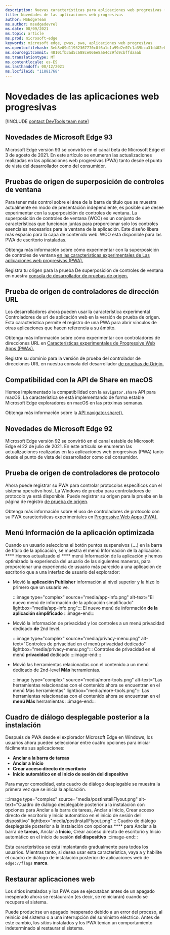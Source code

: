 ```yaml
---
description: Nuevas características para aplicaciones web progresivas (PWA).
title: Novedades de las aplicaciones web progresivas
author: MSEdgeTeam
ms.author: msedgedevrel
ms.date: 08/09/2021
ms.topic: article
ms.prod: microsoft-edge
keywords: microsoft edge, pwas, pwa, aplicaciones web progresivas
ms.openlocfilehash: 3eb8e09d11932367770c8f6a1c1a99d2e07c1a39bca31d402e8e4bb29c012de7
ms.sourcegitcommit: 48101fb3ad5c688ce066e8a64c29fd9cbffdaaab
ms.translationtype: MT
ms.contentlocale: es-ES
ms.lasthandoff: 08/12/2021
ms.locfileid: "11881768"
---
```

# <a name="whats-new-in-progressive-web-apps"></a>Novedades de las aplicaciones web progresivas

[!INCLUDE [contact DevTools team note](includes/edge-whats-new-note.md)]


## <a name="whats-new-in-microsoft-edge-93"></a>Novedades de Microsoft Edge 93

Microsoft Edge versión 93 se convirtió en el canal beta de Microsoft Edge el 3 de agosto de 2021. En este artículo se enumeran las actualizaciones realizadas en las aplicaciones web progresivas (PWA) tanto desde el punto de vista del desarrollador como del consumidor.

## <a name="window-controls-overlay-origin-trials"></a>Pruebas de origen de superposición de controles de ventana

Para tener más control sobre el área de la barra de título que se muestra actualmente en modo de presentación independiente, es posible que desee experimentar con la superposición de controles de ventana. La superposición de controles de ventana (WCO) es un conjunto de características que funcionan juntas para proporcionar solo los controles esenciales necesarios para la ventana de la aplicación. Este diseño libera más espacio para la capa de contenido web. WCO está disponible para las PWA de escritorio instaladas. 

Obtenga más información sobre cómo experimentar con la superposición de controles de ventana [en las características experimentales de Las aplicaciones web progresivas (PWA).][ExpWCO]

Registra tu origen para la prueba De superposición de controles de ventana en nuestra [consola de desarrollador de pruebas de origen.][WCOOT]

## <a name="url-handlers-origin-trial"></a>Prueba de origen de controladores de dirección URL

Los desarrolladores ahora pueden usar la característica experimental Controladores de url de aplicación web en la versión de prueba de origen. Esta característica permite el registro de una PWA para abrir vínculos de otras aplicaciones que hacen referencia a su ámbito.

Obtenga más información sobre cómo experimentar con controladores de direcciones URL en [Características experimentales de Progressive Web Apps (PWAs).][ExpURLHandler]

Registre su dominio para la versión de prueba del controlador de direcciones URL en nuestra consola del desarrollador [de pruebas de Origin.][URLHandlerOT]

## <a name="support-for-the-share-api-on-macos"></a>Compatibilidad con la API de Share en macOS

Hemos implementado la compatibilidad con la `navigator.share` API para macOS. La característica se está implementando de forma estable Microsoft Edge exploradores en macOS en las próximas semanas. 

Obtenga más información sobre la [API navigator.share().][mdnShareAPI]


## <a name="whats-new-in-microsoft-edge-92"></a>Novedades de Microsoft Edge 92

Microsoft Edge versión 92 se convirtió en el canal estable de Microsoft Edge el 22 de julio de 2021. En este artículo se enumeran las actualizaciones realizadas en las aplicaciones web progresivas (PWA) tanto desde el punto de vista del desarrollador como del consumidor.

## <a name="protocol-handlers-origin-trial"></a>Prueba de origen de controladores de protocolo 

Ahora puede registrar su PWA para controlar protocolos específicos con el sistema operativo host. La Windows de prueba para controladores de protocolo ya está disponible. Puede registrar su origen para la prueba en la página de registro [de prueba de origen][MicrosoftDeveloperMicrosoftEdgeOriginTrialsWebAppProtocolHandlerRegistrationRegistration].

Obtenga más información sobre el uso de controladores de protocolo con su PWA características experimentales en [Progressive Web Apps (PWA).][ExpProtocolHandlers]

## <a name="streamlined-app-info-menu"></a>Menú Información de la aplicación optimizada

Cuando un usuario selecciona el botón puntos suspensivos (**...**) en la barra de título de la aplicación, se muestra el menú Información de la aplicación. ****  Hemos actualizado el **** menú Información de la aplicación y hemos optimizado la experiencia del usuario de las siguientes maneras, para proporcionar una experiencia de usuario más parecido a una aplicación de escritorio que a una interfaz de usuario del explorador:
*  Movió la **aplicación Publisher** información al nivel superior y la hizo lo primero que un usuario ve.

   :::image type="complex" source="media/app-info.png" alt-text="El nuevo menú de información de la aplicación simplificado" lightbox="media/app-info.png":::
      El nuevo menú de información **de la aplicación simplificado**
   :::image-end:::

*  Movió la información de privacidad y los controles a un menú privacidad dedicado **de** 2nd level.

   :::image type="complex" source="media/privacy-menu.png" alt-text="Controles de privacidad en el menú privacidad dedicado" lightbox="media/privacy-menu.png":::
      Controles de privacidad en el menú **privacidad** dedicado
   :::image-end:::

*  Movió las herramientas relacionadas con el contenido a un menú dedicado de 2nd-level **Más** herramientas.

   :::image type="complex" source="media/more-tools.png" alt-text="Las herramientas relacionadas con el contenido ahora se encuentran en el menú Más herramientas" lightbox="media/more-tools.png":::
      Las herramientas relacionadas con el contenido ahora se encuentran en el **menú Más** herramientas
   :::image-end:::


## <a name="post-install-flyout-dialog-box"></a>Cuadro de diálogo desplegable posterior a la instalación

Después de PWA desde el explorador Microsoft Edge en Windows, los usuarios ahora pueden seleccionar entre cuatro opciones para iniciar fácilmente sus aplicaciones: 
*  **Anclar a la barra de tareas** 
*  **Anclar a Inicio**
*  **Crear acceso directo de escritorio**
*  **Inicio automático en el inicio de sesión del dispositivo**

Para mayor comodidad, este cuadro de diálogo desplegable se muestra la primera vez que se inicia la aplicación.

:::image type="complex" source="media/postInstallFlyout.png" alt-text="Cuadro de diálogo desplegable posterior a la instalación con opciones para Anclar a la barra de tareas, Anclar a Inicio, Crear acceso directo de escritorio y Inicio automático en el inicio de sesión del dispositivo" lightbox="media/postInstallFlyout.png":::
   Cuadro de diálogo desplegable posterior a la instalación con opciones **** para Anclar a la barra de **tareas,** Anclar a **Inicio,** Crear acceso directo de escritorio y Inicio automático en el inicio de sesión **del dispositivo**
:::image-end:::

Esta característica se está implantando gradualmente para todos los usuarios. Mientras tanto, si desea usar esta característica, vaya a y habilite el cuadro de diálogo de instalación posterior de aplicaciones web de `edge://flags` **marca**.

## <a name="restore-web-apps"></a>Restaurar aplicaciones web

Los sitios instalados y los PWA que se ejecutaban antes de un apagado inesperado ahora se restaurarán (es decir, se reiniciarán) cuando se recupere el sistema.

Puede producirse un apagado inesperado debido a un error del proceso, al reinicio del sistema o a una interrupción del suministro eléctrico. Antes de este cambio, los sitios instalados y los PWA tenían un comportamiento indeterminado al restaurar el sistema.  

<!-- links -->  

<!--[ArchiveMicrosoftEdgeLegacyDeveloperPWAsIndexRequirements]: /archive/microsoft-edge/legacy/developer/progressive-web-apps/index#requirements "Requirements - Progressive Web Apps \(EdgeHTML\) on Windows | Microsoft Docs"  -->  

[ExpWCO]: ../experimental-features/index.md#window-controls-overlay-for-installed-desktop-web-apps "Superposición de controles de ventana para aplicaciones web de escritorio instaladas: características experimentales"

[ExpProtocolHandlers]: ../experimental-features/index.md#uri-protocol-handling "Administración de protocolo URI: características experimentales"

[ExpURLHandler]: ../experimental-features/index.md#url-link-handling "Administración de vínculos URL: características experimentales"

[MicrosoftDeveloperMicrosoftEdgeOriginTrials]: https://developer.microsoft.com/microsoft-edge/origin-trials "Pruebas de origen | Microsoft Edge Programador"

[MicrosoftDeveloperMicrosoftEdgeOriginTrialsWebAppProtocolHandlerRegistrationRegistration]: https://developer.microsoft.com/microsoft-edge/origin-trials/web-app-protocol-handler-registration/registration "Registrar para el registro del controlador de protocolo de aplicación web | Microsoft Developer"  

[URLHandlerOT]: https://developer.microsoft.com/en-us/microsoft-edge/origin-trials/web-app-url-handlers/registration/ "Registrar para el controlador de direcciones URL de la aplicación web | Microsoft Developer" 

[WCOOT]: https://developer.microsoft.com/en-us/microsoft-edge/origin-trials/web-app-window-controls-overlay/registration/ "Registrar para la superposición de controles de ventana de aplicación web"

[mdnShareAPI]: https://developer.mozilla.org/en-US/docs/Web/API/Navigator/share
